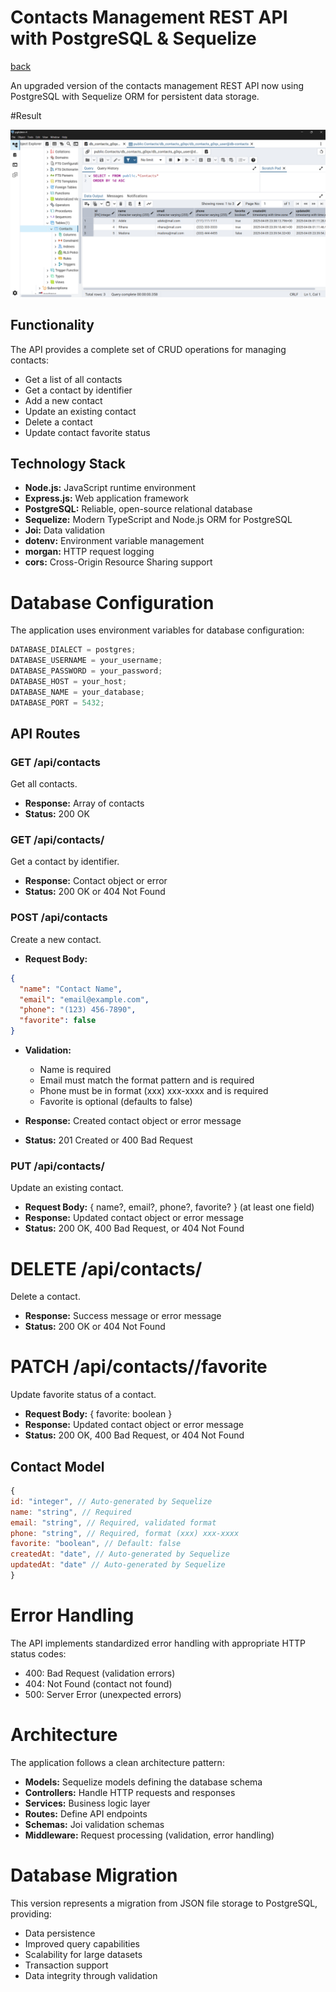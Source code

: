 # Contacts Management REST API with PostgreSQL & Sequelize

[back](./README.md)

An upgraded version of the contacts management REST API now using PostgreSQL with Sequelize ORM for persistent data storage.

#Result

![screenshot](./assets/Screenshot%202025-04-06%20042428.png)

## Functionality

The API provides a complete set of CRUD operations for managing contacts:

- Get a list of all contacts
- Get a contact by identifier
- Add a new contact
- Update an existing contact
- Delete a contact
- Update contact favorite status

## Technology Stack

- **Node.js:** JavaScript runtime environment
- **Express.js:** Web application framework
- **PostgreSQL:** Reliable, open-source relational database
- **Sequelize:** Modern TypeScript and Node.js ORM for PostgreSQL
- **Joi:** Data validation
- **dotenv:** Environment variable management
- **morgan:** HTTP request logging
- **cors:** Cross-Origin Resource Sharing support

# Database Configuration

The application uses environment variables for database configuration:

```javascript
DATABASE_DIALECT = postgres;
DATABASE_USERNAME = your_username;
DATABASE_PASSWORD = your_password;
DATABASE_HOST = your_host;
DATABASE_NAME = your_database;
DATABASE_PORT = 5432;
```

## API Routes

### GET /api/contacts

Get all contacts.

- **Response:** Array of contacts
- **Status:** 200 OK

### GET /api/contacts/

Get a contact by identifier.

- **Response:** Contact object or error
- **Status:** 200 OK or 404 Not Found

### POST /api/contacts

Create a new contact.

- **Request Body:**

```json
{
  "name": "Contact Name",
  "email": "email@example.com",
  "phone": "(123) 456-7890",
  "favorite": false
}
```

- **Validation:**

  - Name is required
  - Email must match the format pattern and is required
  - Phone must be in format (xxx) xxx-xxxx and is required
  - Favorite is optional (defaults to false)

- **Response:** Created contact object or error message
- **Status:** 201 Created or 400 Bad Request

### PUT /api/contacts/

Update an existing contact.

- **Request Body:** { name?, email?, phone?, favorite? } (at least one field)
- **Response:** Updated contact object or error message
- **Status:** 200 OK, 400 Bad Request, or 404 Not Found

# DELETE /api/contacts/

Delete a contact.

- **Response:** Success message or error message
- **Status:** 200 OK or 404 Not Found

# PATCH /api/contacts//favorite

Update favorite status of a contact.

- **Request Body:** { favorite: boolean }
- **Response:** Updated contact object or error message
- **Status:** 200 OK, 400 Bad Request, or 404 Not Found

## Contact Model

```javascript
{
id: "integer", // Auto-generated by Sequelize
name: "string", // Required
email: "string", // Required, validated format
phone: "string", // Required, format (xxx) xxx-xxxx
favorite: "boolean", // Default: false
createdAt: "date", // Auto-generated by Sequelize
updatedAt: "date" // Auto-generated by Sequelize
}
```

# Error Handling

The API implements standardized error handling with appropriate HTTP status codes:

- 400: Bad Request (validation errors)
- 404: Not Found (contact not found)
- 500: Server Error (unexpected errors)

# Architecture

The application follows a clean architecture pattern:

- **Models:** Sequelize models defining the database schema
- **Controllers:** Handle HTTP requests and responses
- **Services:** Business logic layer
- **Routes:** Define API endpoints
- **Schemas:** Joi validation schemas
- **Middleware:** Request processing (validation, error handling)

# Database Migration

This version represents a migration from JSON file storage to PostgreSQL, providing:

- Data persistence
- Improved query capabilities
- Scalability for large datasets
- Transaction support
- Data integrity through validation
